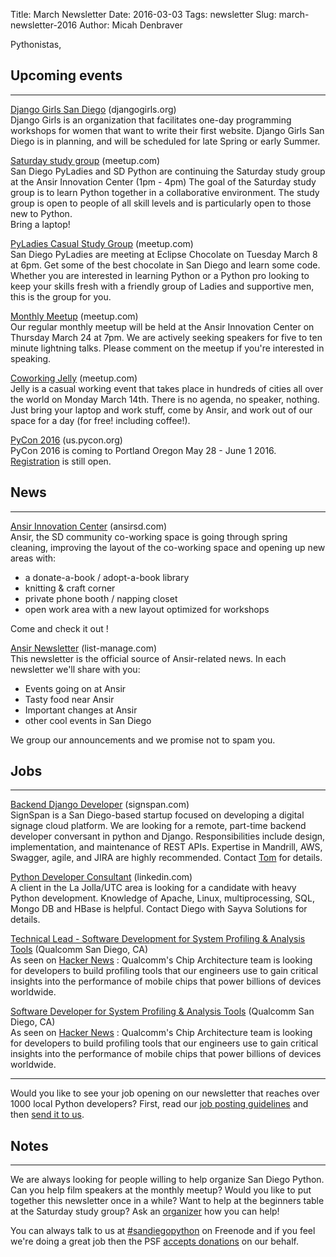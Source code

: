 Title: March Newsletter
Date: 2016-03-03
Tags: newsletter
Slug: march-newsletter-2016
Author: Micah Denbraver


Pythonistas,


Upcoming events
---------------

----


[Django Girls San Diego][] (djangogirls.org) <br />
Django Girls is an organization that facilitates one-day programming workshops
for women that want to write their first website. Django Girls San Diego is in
planning, and will be scheduled for late Spring or early Summer.

[Django Girls San Diego]: https://djangogirls.org/sandiego/


[Saturday study group][saturday-meetup] (meetup.com) <br />
San Diego PyLadies and SD Python are continuing the Saturday study group
at the Ansir Innovation Center (1pm - 4pm) The goal of the Saturday study group
is to learn Python together in a collaborative environment. The study group is
open to people of all skill levels and is particularly open to those new to
Python. <br />
Bring a laptop!

[saturday-meetup]: http://www.meetup.com/pythonsd/events/228771490/


[PyLadies Casual Study Group][] (meetup.com) <br />
San Diego PyLadies are meeting at Eclipse Chocolate on Tuesday March 8 at
6pm. Get some of the best chocolate in San Diego and learn some code. Whether
you are interested in learning Python or a Python pro looking to keep your
skills fresh with a friendly group of Ladies and supportive men, this is the
group for you.

[PyLadies Casual Study Group]: http://www.meetup.com/sd-pyladies/events/xvnvglyvfblb/


[Monthly Meetup][] (meetup.com) <br />
Our regular monthly meetup will be held at the Ansir Innovation Center on
Thursday March 24 at 7pm. We are actively seeking speakers for five to ten
minute lightning talks. Please comment on the meetup if you're interested in
speaking.

[Monthly Meetup]: http://www.meetup.com/pythonsd/events/229303767/


[Coworking Jelly][] (meetup.com) <br />
Jelly is a casual working event that takes place in hundreds of cities all over
the world on Monday March 14th. There is no agenda, no speaker, nothing. Just
bring your laptop and work stuff, come by Ansir, and work out of our space for
a day (for free! including coffee!).

[Coworking Jelly]: http://www.meetup.com/AnsirSD/events/228791212/


[PyCon 2016][pycon-2016] (us.pycon.org) <br />
PyCon 2016 is coming to Portland Oregon May 28 - June 1 2016. [Registration][]
is still open.

[pycon-2016]: https://us.pycon.org/2016/
[Registration]: https://us.pycon.org/2016/registration/


News
----

----

[Ansir Innovation Center][] (ansirsd.com) <br />
Ansir, the SD community co-working space is going through spring cleaning,
improving the layout of the co-working space and opening up new areas with:

- a donate-a-book / adopt-a-book library
- knitting & craft corner
- private phone booth / napping closet
- open work area with a new layout optimized for workshops

Come and check it out !

[Ansir Innovation Center]: http://ansirsd.com/


[Ansir Newsletter][] (list-manage.com) <br />
This newsletter is the official source of Ansir-related news.
In each newsletter we'll share with you:

- Events going on at Ansir
- Tasty food near Ansir
- Important changes at Ansir
- other cool events in San Diego

We group our announcements and we promise not to spam you.

[Ansir Newsletter]: http://aicenterca.us4.list-manage.com/subscribe?u=e6e261b1469a13844234252e7&id=fce9b18307


Jobs
----

----

[Backend Django Developer][signspan-job] (signspan.com) <br />
SignSpan is a San Diego-based startup focused on developing a digital signage
cloud platform. We are looking for a remote, part-time backend developer
conversant in python and Django. Responsibilities include design,
implementation, and maintenance of REST APIs. Expertise in Mandrill, AWS,
Swagger, agile, and JIRA are highly recommended. Contact [Tom][] for details.

[signspan-job]: http://www.signspan.com/
[Tom]: https://www.linkedin.com/pub/tom-yip/5/883/90a


[Python Developer Consultant][developer-consultant] (linkedin.com) <br />
A client in the La Jolla/UTC area is looking for a candidate with heavy Python
development.  Knowledge of Apache, Linux, multiprocessing, SQL, Mongo DB and
HBase is helpful. Contact Diego with Sayva Solutions for details.

[developer-consultant]: https://www.linkedin.com/in/daguillon


[Technical Lead - Software Development for System Profiling & Analysis Tools][qualcomm-technical-lead] (Qualcomm San Diego, CA) <br />
As seen on [Hacker News][hacker-news-qualcomm] :
Qualcomm's Chip Architecture team is looking for developers to build profiling tools that our engineers
use to gain critical insights into the performance of mobile chips that power billions of devices worldwide.

[hacker-news-qualcomm]: https://news.ycombinator.com/item?id=10657630
[qualcomm-technical-lead]: https://jobs.qualcomm.com/public/jobDetails.xhtml?requisitionId=1938957


[Software Developer for System Profiling & Analysis Tools][qualcomm-software-developer] (Qualcomm San Diego, CA) <br />
As seen on [Hacker News][hacker-news-qualcomm] :
Qualcomm's Chip Architecture team is looking for developers to build profiling tools that our engineers
use to gain critical insights into the performance of mobile chips that power billions of devices worldwide.

[qualcomm-software-developer]: https://jobs.qualcomm.com/public/jobDetails.xhtml?requisitionId=1938958

----

Would you like to see your job opening on our newsletter that reaches over
1000 local Python developers? First, read our
[job posting guidelines][job-guidelines] and then [send it to us][send-it].

[send-it]: mailto:sandiegopython-organizers@googlegroups.com
[job-guidelines]: http://pythonsd.org/pages/job-posting-guidelines.html

Notes
-----

----

We are always looking for people willing to help organize San Diego Python.
Can you help film speakers at the monthly meetup? Would you like to put
together this newsletter once in a while? Want to help at the beginners table
at the Saturday study group? Ask an [organizer][] how you can help!

[organizer]: mailto:sandiegopython-organizers@googlegroups.com


You can always talk to us at [#sandiegopython][irc] on Freenode and if you feel
we're doing a great job then the PSF [accepts donations][accepts-donations] on
our behalf.

[irc]: http://pythonsd.org/pages/chat-room.html
[accepts-donations]: https://psfmember.org/civicrm/contribute/transact?reset=1&id=9
